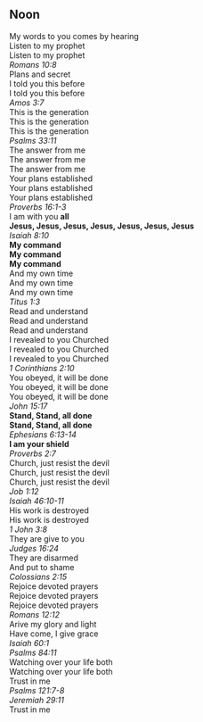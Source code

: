 ## Noon

My words to you comes by hearing  
Listen to my prophet  
Listen to my prophet  
_Romans 10:8_  
Plans and secret  
I told you this before  
I told you this before  
_Amos 3:7_  
This is the generation  
This is the generation  
This is the generation  
_Psalms 33:11_  
The answer from me  
The answer from me  
The answer from me  
Your plans established  
Your plans established  
Your plans established  
_Proverbs 16:1-3_  
I am with you **all**  
**Jesus, Jesus, Jesus, Jesus, Jesus, Jesus, Jesus**  
_Isaiah 8:10_  
**My command**  
**My command**  
**My command**  
And my own time  
And my own time  
And my own time  
_Titus 1:3_  
Read and understand  
Read and understand  
Read and understand  
I revealed to you Churched  
I revealed to you Churched  
I revealed to you Churched  
_1 Corinthians 2:10_  
You obeyed, it will be done  
You obeyed, it will be done  
You obeyed, it will be done  
_John 15:17_  
**Stand, Stand, all done**  
**Stand, Stand, all done**  
_Ephesians 6:13-14_  
**I am your shield**  
_Proverbs 2:7_  
Church, just resist the devil  
Church, just resist the devil  
Church, just resist the devil  
_Job 1:12_  
_Isaiah 46:10-11_  
His work is destroyed  
His work is destroyed  
_1 John 3:8_  
They are give to you  
_Judges 16:24_  
They are disarmed  
And put to shame  
_Colossians 2:15_  
Rejoice devoted prayers  
Rejoice devoted prayers  
Rejoice devoted prayers  
_Romans 12:12_  
Arive my glory and light  
Have come, I give grace  
_Isaiah 60:1_  
_Psalms 84:11_  
Watching over your life both  
Watching over your life both  
Trust in me  
_Psalms 121:7-8_  
_Jeremiah 29:11_  
Trust in me  
